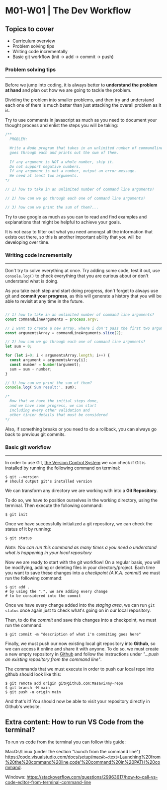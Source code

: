 # M01-W01 | The Dev Workflow

## Topics to cover

- Curriculum overview
- Problem solving tips
- Writing code incrementally
- Basic git workflow (init -> add -> commit -> push)

### Problem solving tips
---

Before we jump into coding, it is always better to **understand the problem at hand** and plan out how we are going to tackle the problem.

Dividing the problem into smaller problems, and then try and understand each one of them is much better than just attacking the overall problem as it is.

Try to use comments in javascript as much as you need to document your thought process and enlist the steps you will be taking:

```javascript
/**
  PROBLEM:

  Write a Node program that takes in an unlimited number of commandline arguments,
  goes through each and prints out the sum of them.
  
  If any argument is NOT a whole number, skip it.
  Do not support negative numbers.
  If any argument is not a number, output an error message.
  We need at least two arguments.
*/

// 1) how to take in an unlimited number of command line arguments?

// 2) how can we go through each one of command line arguments?

// 3) how can we print the sum of them?...
```

Try to use google as much as you can to read and find examples and explanations that might be helpful to achieve your goals. 

It is not easy to filter out what you need amongst all the information that exists out there, so this is another important ability that you will be developing over time.

### Writing code incrementally
---

Don't try to solve everything at once. Try adding some code, test it out, use `console.log()` to check everything that you are curious about or don't understand what is doing.

As you take each step and start doing progress, don't forget to always use git and **commit your progress**, as this will generate a history that you will be able to revisit at any time in the future.

```javascript

// 1) how to take in an unlimited number of command line arguments?
const commandLineArguments = process.argv;

// I want to create a new array, where i don't pass the first two arguments
const argumentsArray = commandLineArguments.slice(2);

// 2) how can we go through each one of command line arguments?
let sum = 0;

for (let i=0; i < argumentsArray.length; i++) {
  const argument = argumentsArray[i];
  const number = Number(argument);
  sum = sum + number;
}

// 3) how can we print the sum of them?
console.log('Sum result:', sum);

/*
  Now that we have the initial steps done,
  and we have some progress, we can start
  including every other validation and 
  other tinier details that must be considered
*/
```

Also, if something breaks or you need to do a rollback, you can always go back to previous git commits.

### Basic git workflow
---
In order to use Git, [the Version Control System](https://en.wikipedia.org/wiki/Version_control) we can check if Git is installed by running the following command on terminal:

```terminal
$ git --version
# should output git's installed version
```

We can transform any directory we are working with into a **Git Repository**.

To do so, we have to position ourselves in the working directory, using the terminal. Then execute the following command:

```terminal
$ git init
```

Once we have successfully initialized a git repository, we can check the status of it by running:

```terminal
$ git status
```

*Note: You can run this command as many times a you need o understand what is happening in your local repository*

Now we are ready to start with the git workflow! On a regular basis, you will be modifying, adding or deleting files in your directory/project. Each time you want to save these changes into a *checkpoint (A.K.A. commit)* we must run the following command:

```terminal
$ git add .
# by using the ".", we are adding every change
# to be considered into the commit 
```

Once we have every change added into the *staging area*, we can run `git status` once again just to check what's going on in our local repository.

Then, to do the *commit* and save this changes into a checkpoint, we must run the command:

```terminal
$ git commit -m "description of what i'm commiting goes here"
```

Finally, we must push our now existing local git repository into **Github**, so we can access it online and share it with anyone. To do so, we must create a new empty repository in [Github](https://github.com) and follow the instructions under *"...push an existing repository from the command line"*.

The commands that we must execute in order to push our local repo into github should look like this:

```terminal
$ git remote add origin git@github.com:Masavi/my-repo
$ git branch -M main
$ git push -u origin main
```

And that's it! You should now be able to visit your repository directly in Github's website.

## Extra content: How to run VS Code from the terminal?

To run vs code from the terminal you can follow this guide:

MacOs/Linux (under the section "launch from the command line")
https://code.visualstudio.com/docs/setup/mac#:~:text=Launching%20from%20the%20command%20line,code'%20command%20in%20PATH%20command.

Windows:
https://stackoverflow.com/questions/29963617/how-to-call-vs-code-editor-from-terminal-command-line
